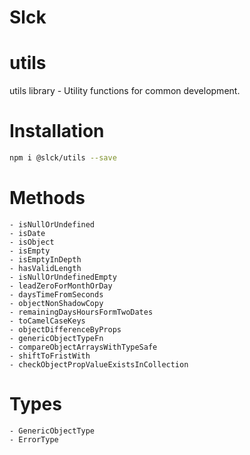 # Slck

# utils

utils library - Utility functions for common development.

# Installation

```bash
npm i @slck/utils --save
```

# Methods

    - isNullOrUndefined
    - isDate
    - isObject
    - isEmpty
    - isEmptyInDepth
    - hasValidLength
    - isNullOrUndefinedEmpty
    - leadZeroForMonthOrDay
    - daysTimeFromSeconds
    - objectNonShadowCopy
    - remainingDaysHoursFormTwoDates
    - toCamelCaseKeys
    - objectDifferenceByProps
    - genericObjectTypeFn
    - compareObjectArraysWithTypeSafe
    - shiftToFristWith
    - checkObjectPropValueExistsInCollection

# Types

    - GenericObjectType
    - ErrorType
